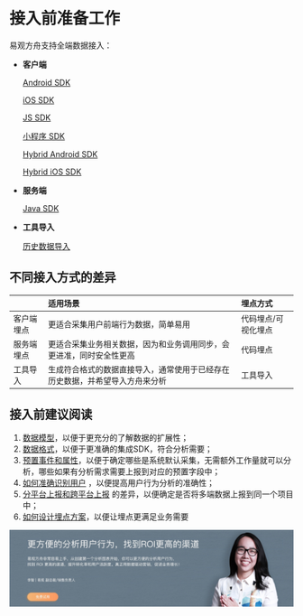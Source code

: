 # 接入前准备工作

易观方舟支持全端数据接入：

* **客户端**

  [Android SDK](../sdk/sdk-android/)

  [iOS SDK](../sdk/sdk-ios/)

  [JS SDK](../sdk/sdk-js.md)

  [小程序 SDK](../sdk/sdk-wx.md)

  [Hybrid Android SDK](../sdk/sdk-android/sdk-hybrid-android.md)

  [Hybrid iOS SDK](../sdk/sdk-ios/sdk-hybrid-ios.md)

* **服务端**

  [Java SDK](../sdk/sdk-java.md)

* **工具导入**

  [历史数据导入](../tool-import.md)

## 不同接入方式的差异

|  | 适用场景 | 埋点方式 |
| :--- | :--- | :--- |
| 客户端埋点 | 更适合采集用户前端行为数据，简单易用 | 代码埋点/可视化埋点 |
| 服务端埋点 | 更适合采集业务相关数据，因为和业务调用同步，会更进准，同时安全性更高 | 代码埋点 |
| 工具导入 | 生成符合格式的数据直接导入，通常使用于已经存在历史数据，并希望导入方舟来分析 | 工具导入 |

## 接入前建议阅读

1. [数据模型](data-model.md)，以便于更充分的了解数据的扩展性；
2. [数据格式](integration-data-type.md)，以便于更准确的集成SDK，符合分析需要；
3. [预置事件和属性](default-data.md)，以便于确定哪些是系统默认采集，无需额外工作量就可以分析，哪些如果有分析需求需要上报到对应的预置字段中；
4. [如何准确识别用户](user-identify.md) ，以便提高用户行为分析的准确性；
5. [分平台上报和跨平台上报](integration-cross-platform.md) 的差异，以便确定是否将多端数据上报到同一个项目中；
6. [如何设计埋点方案](tracking-plan.md)，以便让埋点更满足业务需要

![](../../.gitbook/assets/201901151711159657.jpg)

